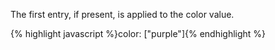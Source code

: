 <p class="b30" markdown="1">
The first entry, if present, is applied to the color value.
</p>
{% highlight javascript %}color: ["purple"]{% endhighlight %}